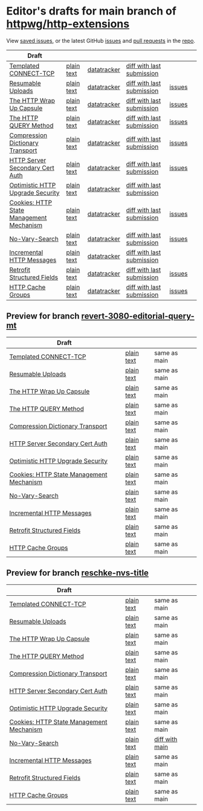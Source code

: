 # Editor's drafts for main branch of [httpwg/http-extensions](https://github.com/httpwg/http-extensions)

View [saved issues](issues.html), or the latest GitHub [issues](https://github.com/httpwg/http-extensions/issues) and [pull requests](https://github.com/httpwg/http-extensions/pulls) in the [repo](https://github.com/httpwg/http-extensions).

| Draft |     |     |     |     |     |
| ----- | --- | --- | --- | --- | --- |
| [Templated CONNECT-TCP](./draft-ietf-httpbis-connect-tcp.html "Template-Driven HTTP CONNECT Proxying for TCP (HTML)") | [plain text](./draft-ietf-httpbis-connect-tcp.txt "Template-Driven HTTP CONNECT Proxying for TCP (Text)") | [datatracker](https://datatracker.ietf.org/doc/draft-ietf-httpbis-connect-tcp "Datatracker for draft-ietf-httpbis-connect-tcp") | [diff with last submission](https://author-tools.ietf.org/api/iddiff?doc_1=draft-ietf-httpbis-connect-tcp&url_2=https://httpwg.github.io/http-extensions/draft-ietf-httpbis-connect-tcp.txt) |  |
| [Resumable Uploads](./draft-ietf-httpbis-resumable-upload.html "Resumable Uploads for HTTP (HTML)") | [plain text](./draft-ietf-httpbis-resumable-upload.txt "Resumable Uploads for HTTP (Text)") | [datatracker](https://datatracker.ietf.org/doc/draft-ietf-httpbis-resumable-upload "Datatracker for draft-ietf-httpbis-resumable-upload") | [diff with last submission](https://author-tools.ietf.org/api/iddiff?doc_1=draft-ietf-httpbis-resumable-upload&url_2=https://httpwg.github.io/http-extensions/draft-ietf-httpbis-resumable-upload.txt) | [issues](https://github.com/httpwg/http-extensions/labels/resumable-upload) |
| [The HTTP Wrap Up Capsule](./draft-ietf-httpbis-wrap-up.html "The HTTP Wrap Up Capsule (HTML)") | [plain text](./draft-ietf-httpbis-wrap-up.txt "The HTTP Wrap Up Capsule (Text)") | [datatracker](https://datatracker.ietf.org/doc/draft-ietf-httpbis-wrap-up "Datatracker for draft-ietf-httpbis-wrap-up") | [diff with last submission](https://author-tools.ietf.org/api/iddiff?doc_1=draft-ietf-httpbis-wrap-up&url_2=https://httpwg.github.io/http-extensions/draft-ietf-httpbis-wrap-up.txt) | [issues](https://github.com/httpwg/http-extensions/labels/wrap-up) |
| [The HTTP QUERY Method](./draft-ietf-httpbis-safe-method-w-body.html "The HTTP QUERY Method (HTML)") | [plain text](./draft-ietf-httpbis-safe-method-w-body.txt "The HTTP QUERY Method (Text)") | [datatracker](https://datatracker.ietf.org/doc/draft-ietf-httpbis-safe-method-w-body "Datatracker for draft-ietf-httpbis-safe-method-w-body") | [diff with last submission](https://author-tools.ietf.org/api/iddiff?doc_1=draft-ietf-httpbis-safe-method-w-body&url_2=https://httpwg.github.io/http-extensions/draft-ietf-httpbis-safe-method-w-body.txt) | [issues](https://github.com/httpwg/http-extensions/labels/query-method) |
| [Compression Dictionary Transport](./draft-ietf-httpbis-compression-dictionary.html "Compression Dictionary Transport (HTML)") | [plain text](./draft-ietf-httpbis-compression-dictionary.txt "Compression Dictionary Transport (Text)") | [datatracker](https://datatracker.ietf.org/doc/draft-ietf-httpbis-compression-dictionary "Datatracker for draft-ietf-httpbis-compression-dictionary") | [diff with last submission](https://author-tools.ietf.org/api/iddiff?doc_1=draft-ietf-httpbis-compression-dictionary&url_2=https://httpwg.github.io/http-extensions/draft-ietf-httpbis-compression-dictionary.txt) | [issues](https://github.com/httpwg/http-extensions/labels/compression-dictionary) |
| [HTTP Server Secondary Cert Auth](./draft-ietf-httpbis-secondary-server-certs.html "Secondary Certificate Authentication of HTTP Servers (HTML)") | [plain text](./draft-ietf-httpbis-secondary-server-certs.txt "Secondary Certificate Authentication of HTTP Servers (Text)") | [datatracker](https://datatracker.ietf.org/doc/draft-ietf-httpbis-secondary-server-certs "Datatracker for draft-ietf-httpbis-secondary-server-certs") | [diff with last submission](https://author-tools.ietf.org/api/iddiff?doc_1=draft-ietf-httpbis-secondary-server-certs&url_2=https://httpwg.github.io/http-extensions/draft-ietf-httpbis-secondary-server-certs.txt) | [issues](https://github.com/httpwg/http-extensions/labels/secondary-server-certs) |
| [Optimistic HTTP Upgrade Security](./draft-ietf-httpbis-optimistic-upgrade.html "Security Considerations for Optimistic Protocol Transitions in HTTP/1.1 (HTML)") | [plain text](./draft-ietf-httpbis-optimistic-upgrade.txt "Security Considerations for Optimistic Protocol Transitions in HTTP/1.1 (Text)") | [datatracker](https://datatracker.ietf.org/doc/draft-ietf-httpbis-optimistic-upgrade "Datatracker for draft-ietf-httpbis-optimistic-upgrade") | [diff with last submission](https://author-tools.ietf.org/api/iddiff?doc_1=draft-ietf-httpbis-optimistic-upgrade&url_2=https://httpwg.github.io/http-extensions/draft-ietf-httpbis-optimistic-upgrade.txt) |  |
| [Cookies: HTTP State Management Mechanism](./draft-ietf-httpbis-rfc6265bis.html "Cookies: HTTP State Management Mechanism (HTML)") | [plain text](./draft-ietf-httpbis-rfc6265bis.txt "Cookies: HTTP State Management Mechanism (Text)") | [datatracker](https://datatracker.ietf.org/doc/draft-ietf-httpbis-rfc6265bis "Datatracker for draft-ietf-httpbis-rfc6265bis") | [diff with last submission](https://author-tools.ietf.org/api/iddiff?doc_1=draft-ietf-httpbis-rfc6265bis&url_2=https://httpwg.github.io/http-extensions/draft-ietf-httpbis-rfc6265bis.txt) | [issues](https://github.com/httpwg/http-extensions/labels/6265bis) |
| [No-Vary-Search](./draft-ietf-httpbis-no-vary-search.html "No-Vary-Search (HTML)") | [plain text](./draft-ietf-httpbis-no-vary-search.txt "No-Vary-Search (Text)") | [datatracker](https://datatracker.ietf.org/doc/draft-ietf-httpbis-no-vary-search "Datatracker for draft-ietf-httpbis-no-vary-search") | [diff with last submission](https://author-tools.ietf.org/api/iddiff?doc_1=draft-ietf-httpbis-no-vary-search&url_2=https://httpwg.github.io/http-extensions/draft-ietf-httpbis-no-vary-search.txt) | [issues](https://github.com/httpwg/http-extensions/labels/no-vary-search) |
| [Incremental HTTP Messages](./draft-ietf-httpbis-incremental.html "Incremental HTTP Messages (HTML)") | [plain text](./draft-ietf-httpbis-incremental.txt "Incremental HTTP Messages (Text)") | [datatracker](https://datatracker.ietf.org/doc/draft-ietf-httpbis-incremental "Datatracker for draft-ietf-httpbis-incremental") | [diff with last submission](https://author-tools.ietf.org/api/iddiff?doc_1=draft-ietf-httpbis-incremental&url_2=https://httpwg.github.io/http-extensions/draft-ietf-httpbis-incremental.txt) |  |
| [Retrofit Structured Fields](./draft-ietf-httpbis-retrofit.html "Retrofit Structured Fields for HTTP (HTML)") | [plain text](./draft-ietf-httpbis-retrofit.txt "Retrofit Structured Fields for HTTP (Text)") | [datatracker](https://datatracker.ietf.org/doc/draft-ietf-httpbis-retrofit "Datatracker for draft-ietf-httpbis-retrofit") | [diff with last submission](https://author-tools.ietf.org/api/iddiff?doc_1=draft-ietf-httpbis-retrofit&url_2=https://httpwg.github.io/http-extensions/draft-ietf-httpbis-retrofit.txt) | [issues](https://github.com/httpwg/http-extensions/labels/retrofit) |
| [HTTP Cache Groups](./draft-ietf-httpbis-cache-groups.html "HTTP Cache Groups (HTML)") | [plain text](./draft-ietf-httpbis-cache-groups.txt "HTTP Cache Groups (Text)") | [datatracker](https://datatracker.ietf.org/doc/draft-ietf-httpbis-cache-groups "Datatracker for draft-ietf-httpbis-cache-groups") | [diff with last submission](https://author-tools.ietf.org/api/iddiff?doc_1=draft-ietf-httpbis-cache-groups&url_2=https://httpwg.github.io/http-extensions/draft-ietf-httpbis-cache-groups.txt) | [issues](https://github.com/httpwg/http-extensions/labels/cache-groups) |

## Preview for branch [revert-3080-editorial-query-mt](revert-3080-editorial-query-mt)

| Draft |     |     |     |
| ----- | --- | --- | --- |
| [Templated CONNECT-TCP](revert-3080-editorial-query-mt/draft-ietf-httpbis-connect-tcp.html "Template-Driven HTTP CONNECT Proxying for TCP (HTML)") | [plain text](revert-3080-editorial-query-mt/draft-ietf-httpbis-connect-tcp.txt "Template-Driven HTTP CONNECT Proxying for TCP (Text)") | same as main |
| [Resumable Uploads](revert-3080-editorial-query-mt/draft-ietf-httpbis-resumable-upload.html "Resumable Uploads for HTTP (HTML)") | [plain text](revert-3080-editorial-query-mt/draft-ietf-httpbis-resumable-upload.txt "Resumable Uploads for HTTP (Text)") | same as main |
| [The HTTP Wrap Up Capsule](revert-3080-editorial-query-mt/draft-ietf-httpbis-wrap-up.html "The HTTP Wrap Up Capsule (HTML)") | [plain text](revert-3080-editorial-query-mt/draft-ietf-httpbis-wrap-up.txt "The HTTP Wrap Up Capsule (Text)") | same as main |
| [The HTTP QUERY Method](revert-3080-editorial-query-mt/draft-ietf-httpbis-safe-method-w-body.html "The HTTP QUERY Method (HTML)") | [plain text](revert-3080-editorial-query-mt/draft-ietf-httpbis-safe-method-w-body.txt "The HTTP QUERY Method (Text)") | same as main |
| [Compression Dictionary Transport](revert-3080-editorial-query-mt/draft-ietf-httpbis-compression-dictionary.html "Compression Dictionary Transport (HTML)") | [plain text](revert-3080-editorial-query-mt/draft-ietf-httpbis-compression-dictionary.txt "Compression Dictionary Transport (Text)") | same as main |
| [HTTP Server Secondary Cert Auth](revert-3080-editorial-query-mt/draft-ietf-httpbis-secondary-server-certs.html "Secondary Certificate Authentication of HTTP Servers (HTML)") | [plain text](revert-3080-editorial-query-mt/draft-ietf-httpbis-secondary-server-certs.txt "Secondary Certificate Authentication of HTTP Servers (Text)") | same as main |
| [Optimistic HTTP Upgrade Security](revert-3080-editorial-query-mt/draft-ietf-httpbis-optimistic-upgrade.html "Security Considerations for Optimistic Protocol Transitions in HTTP/1.1 (HTML)") | [plain text](revert-3080-editorial-query-mt/draft-ietf-httpbis-optimistic-upgrade.txt "Security Considerations for Optimistic Protocol Transitions in HTTP/1.1 (Text)") | same as main |
| [Cookies: HTTP State Management Mechanism](revert-3080-editorial-query-mt/draft-ietf-httpbis-rfc6265bis.html "Cookies: HTTP State Management Mechanism (HTML)") | [plain text](revert-3080-editorial-query-mt/draft-ietf-httpbis-rfc6265bis.txt "Cookies: HTTP State Management Mechanism (Text)") | same as main |
| [No-Vary-Search](revert-3080-editorial-query-mt/draft-ietf-httpbis-no-vary-search.html "No-Vary-Search (HTML)") | [plain text](revert-3080-editorial-query-mt/draft-ietf-httpbis-no-vary-search.txt "No-Vary-Search (Text)") | same as main |
| [Incremental HTTP Messages](revert-3080-editorial-query-mt/draft-ietf-httpbis-incremental.html "Incremental HTTP Messages (HTML)") | [plain text](revert-3080-editorial-query-mt/draft-ietf-httpbis-incremental.txt "Incremental HTTP Messages (Text)") | same as main |
| [Retrofit Structured Fields](revert-3080-editorial-query-mt/draft-ietf-httpbis-retrofit.html "Retrofit Structured Fields for HTTP (HTML)") | [plain text](revert-3080-editorial-query-mt/draft-ietf-httpbis-retrofit.txt "Retrofit Structured Fields for HTTP (Text)") | same as main |
| [HTTP Cache Groups](revert-3080-editorial-query-mt/draft-ietf-httpbis-cache-groups.html "HTTP Cache Groups (HTML)") | [plain text](revert-3080-editorial-query-mt/draft-ietf-httpbis-cache-groups.txt "HTTP Cache Groups (Text)") | same as main |

## Preview for branch [reschke-nvs-title](reschke-nvs-title)

| Draft |     |     |     |
| ----- | --- | --- | --- |
| [Templated CONNECT-TCP](reschke-nvs-title/draft-ietf-httpbis-connect-tcp.html "Template-Driven HTTP CONNECT Proxying for TCP (HTML)") | [plain text](reschke-nvs-title/draft-ietf-httpbis-connect-tcp.txt "Template-Driven HTTP CONNECT Proxying for TCP (Text)") | same as main |
| [Resumable Uploads](reschke-nvs-title/draft-ietf-httpbis-resumable-upload.html "Resumable Uploads for HTTP (HTML)") | [plain text](reschke-nvs-title/draft-ietf-httpbis-resumable-upload.txt "Resumable Uploads for HTTP (Text)") | same as main |
| [The HTTP Wrap Up Capsule](reschke-nvs-title/draft-ietf-httpbis-wrap-up.html "The HTTP Wrap Up Capsule (HTML)") | [plain text](reschke-nvs-title/draft-ietf-httpbis-wrap-up.txt "The HTTP Wrap Up Capsule (Text)") | same as main |
| [The HTTP QUERY Method](reschke-nvs-title/draft-ietf-httpbis-safe-method-w-body.html "The HTTP QUERY Method (HTML)") | [plain text](reschke-nvs-title/draft-ietf-httpbis-safe-method-w-body.txt "The HTTP QUERY Method (Text)") | same as main |
| [Compression Dictionary Transport](reschke-nvs-title/draft-ietf-httpbis-compression-dictionary.html "Compression Dictionary Transport (HTML)") | [plain text](reschke-nvs-title/draft-ietf-httpbis-compression-dictionary.txt "Compression Dictionary Transport (Text)") | same as main |
| [HTTP Server Secondary Cert Auth](reschke-nvs-title/draft-ietf-httpbis-secondary-server-certs.html "Secondary Certificate Authentication of HTTP Servers (HTML)") | [plain text](reschke-nvs-title/draft-ietf-httpbis-secondary-server-certs.txt "Secondary Certificate Authentication of HTTP Servers (Text)") | same as main |
| [Optimistic HTTP Upgrade Security](reschke-nvs-title/draft-ietf-httpbis-optimistic-upgrade.html "Security Considerations for Optimistic Protocol Transitions in HTTP/1.1 (HTML)") | [plain text](reschke-nvs-title/draft-ietf-httpbis-optimistic-upgrade.txt "Security Considerations for Optimistic Protocol Transitions in HTTP/1.1 (Text)") | same as main |
| [Cookies: HTTP State Management Mechanism](reschke-nvs-title/draft-ietf-httpbis-rfc6265bis.html "Cookies: HTTP State Management Mechanism (HTML)") | [plain text](reschke-nvs-title/draft-ietf-httpbis-rfc6265bis.txt "Cookies: HTTP State Management Mechanism (Text)") | same as main |
| [No-Vary-Search](reschke-nvs-title/draft-ietf-httpbis-no-vary-search.html "No-Vary-Search (HTML)") | [plain text](reschke-nvs-title/draft-ietf-httpbis-no-vary-search.txt "No-Vary-Search (Text)") | [diff with main](https://author-tools.ietf.org/api/iddiff?url_1=https://httpwg.github.io/http-extensions/draft-ietf-httpbis-no-vary-search.txt&url_2=https://httpwg.github.io/http-extensions/reschke-nvs-title/draft-ietf-httpbis-no-vary-search.txt) |
| [Incremental HTTP Messages](reschke-nvs-title/draft-ietf-httpbis-incremental.html "Incremental HTTP Messages (HTML)") | [plain text](reschke-nvs-title/draft-ietf-httpbis-incremental.txt "Incremental HTTP Messages (Text)") | same as main |
| [Retrofit Structured Fields](reschke-nvs-title/draft-ietf-httpbis-retrofit.html "Retrofit Structured Fields for HTTP (HTML)") | [plain text](reschke-nvs-title/draft-ietf-httpbis-retrofit.txt "Retrofit Structured Fields for HTTP (Text)") | same as main |
| [HTTP Cache Groups](reschke-nvs-title/draft-ietf-httpbis-cache-groups.html "HTTP Cache Groups (HTML)") | [plain text](reschke-nvs-title/draft-ietf-httpbis-cache-groups.txt "HTTP Cache Groups (Text)") | same as main |


